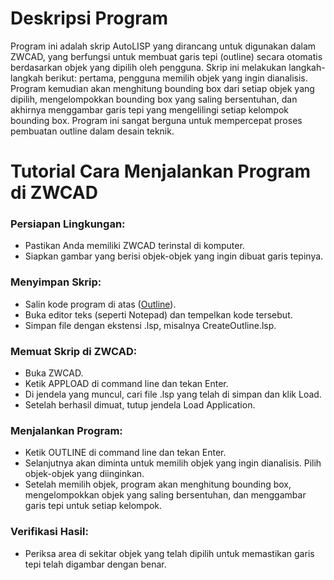 # Deskripsi Program
Program ini adalah skrip AutoLISP yang dirancang untuk digunakan dalam ZWCAD, yang berfungsi untuk membuat garis tepi (outline) secara otomatis berdasarkan objek yang dipilih oleh pengguna. Skrip ini melakukan langkah-langkah berikut: pertama, pengguna memilih objek yang ingin dianalisis. Program kemudian akan menghitung bounding box dari setiap objek yang dipilih, mengelompokkan bounding box yang saling bersentuhan, dan akhirnya menggambar garis tepi yang mengelilingi setiap kelompok bounding box. Program ini sangat berguna untuk mempercepat proses pembuatan outline dalam desain teknik.

# Tutorial Cara Menjalankan Program di ZWCAD
### Persiapan Lingkungan:
- Pastikan Anda memiliki ZWCAD terinstal di komputer.
- Siapkan gambar yang berisi objek-objek yang ingin dibuat garis tepinya.

### Menyimpan Skrip:
- Salin kode program di atas ([Outline](https://github.com/NEAR07/Program-AutoLisp-ZWCAD-Electrical/blob/main/Pembuatan%20Garis%20Tepi%20Otomatis%20Berdasarkan%20Objek%20yang%20Dipilih%20di%20ZWCAD/Outline.lsp)).
- Buka editor teks (seperti Notepad) dan tempelkan kode tersebut.
- Simpan file dengan ekstensi .lsp, misalnya CreateOutline.lsp.

### Memuat Skrip di ZWCAD:
- Buka ZWCAD.
- Ketik APPLOAD di command line dan tekan Enter.
- Di jendela yang muncul, cari file .lsp yang telah di simpan dan klik Load.
- Setelah berhasil dimuat, tutup jendela Load Application.

### Menjalankan Program:
- Ketik OUTLINE di command line dan tekan Enter.
- Selanjutnya akan diminta untuk memilih objek yang ingin dianalisis. Pilih objek-objek yang diinginkan.
- Setelah memilih objek, program akan menghitung bounding box, mengelompokkan objek yang saling bersentuhan, dan menggambar garis tepi untuk setiap kelompok.

### Verifikasi Hasil:
- Periksa area di sekitar objek yang telah dipilih untuk memastikan garis tepi telah digambar dengan benar.
